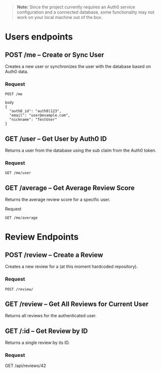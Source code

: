 > **Note:** Since the project currently requires an Auth0 service configuration and a connected database, some functionality may not work on your local machine out of the box.

# Users endpoints

## POST /me – Create or Sync User

Creates a new user or synchronizes the user with the database based on Auth0 data.

### Request

```http
POST /me

body
{
  "auth0_id": "auth0|123",
  "email": "user@example.com",
  "nickname": "TestUser"
}

```

## GET /user – Get User by Auth0 ID

Returns a user from the database using the sub claim from the Auth0 token.

### Request

```
GET /me/user
```

## GET /average – Get Average Review Score

Returns the average review score for a specific user.

Request

```
GET /me/average
```

# Review Endpoints

## POST /review – Create a Review

Creates a new review for a (at this moment hardcoded repository).

### Request

```http
POST /review/
```

## GET /review – Get All Reviews for Current User

Returns all reviews for the authenticated user.

## GET /:id – Get Review by ID

Returns a single review by its ID.

### Request

GET /api/reviews/42
